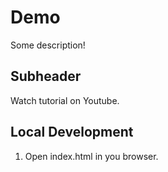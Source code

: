 # Demo

Some description!

## Subheader

Watch tutorial on Youtube.

## Local Development

1. Open index.html in you browser.
